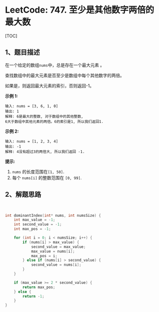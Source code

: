 # LeetCode: 747. 至少是其他数字两倍的最大数

[TOC]

## 1、题目描述



在一个给定的数组`nums`中，总是存在一个最大元素 。

查找数组中的最大元素是否至少是数组中每个其他数字的两倍。

如果是，则返回最大元素的索引，否则返回-1。

**示例 1:**

```
输入: nums = [3, 6, 1, 0]
输出: 1
解释: 6是最大的整数, 对于数组中的其他整数,
6大于数组中其他元素的两倍。6的索引是1, 所以我们返回1.
```

 

**示例 2:**

```
输入: nums = [1, 2, 3, 4]
输出: -1
解释: 4没有超过3的两倍大, 所以我们返回 -1.
```

 

**提示:**

1. `nums` 的长度范围在`[1, 50]`.
2. 每个 `nums[i]` 的整数范围在 `[0, 99]`.



## 2、解题思路

​	

```c
int dominantIndex(int* nums, int numsSize) {
    int max_value = -1;
    int second_value = -1;
    int max_pos = -1;

    for (int i = 0; i < numsSize; i++) {
        if (nums[i] > max_value) {
            second_value = max_value;
            max_value = nums[i];
            max_pos = i;
        } else if (nums[i] > second_value) {
            second_value = nums[i];
        }
    }

    if (max_value >= 2 * second_value) {
        return max_pos;
    } else {
        return -1;
    }
}
```






